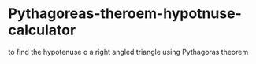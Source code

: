 # Pythagoreas-theroem-hypotnuse-calculator
to find the hypotenuse o a right angled triangle using Pythagoras theorem
